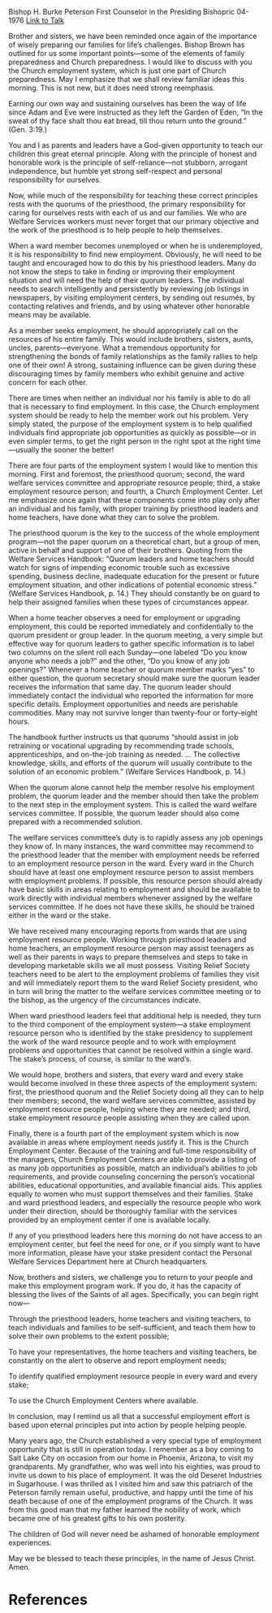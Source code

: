 Bishop H. Burke Peterson
First Counselor in the Presiding Bishopric
04-1976
[Link to Talk](https://www.churchofjesuschrist.org/study/general-conference/1976/04/the-church-employment-system?lang=eng)

Brother and sisters, we have been reminded once again of the importance of wisely preparing our families for life’s challenges. Bishop Brown has outlined for us some important points—some of the elements of family preparedness and Church preparedness. I would like to discuss with you the Church employment system, which is just one part of Church preparedness. May I emphasize that we shall review familiar ideas this morning. This is not new, but it does need strong reemphasis.

Earning our own way and sustaining ourselves has been the way of life since Adam and Eve were instructed as they left the Garden of Eden, “In the sweat of thy face shalt thou eat bread, till thou return unto the ground.” (Gen. 3:19.)

You and I as parents and leaders have a God-given opportunity to teach our children this great eternal principle. Along with the principle of honest and honorable work is the principle of self-reliance—not stubborn, arrogant independence, but humble yet strong self-respect and personal responsibility for ourselves.

Now, while much of the responsibility for teaching these correct principles rests with the quorums of the priesthood, the primary responsibility for caring for ourselves rests with each of us and our families. We who are Welfare Services workers must never forget that our primary objective and the work of the priesthood is to help people to help themselves.

When a ward member becomes unemployed or when he is underemployed, it is his responsibility to find new employment. Obviously, he will need to be taught and encouraged how to do this by his priesthood leaders. Many do not know the steps to take in finding or improving their employment situation and will need the help of their quorum leaders. The individual needs to search intelligently and persistently by reviewing job listings in newspapers, by visiting employment centers, by sending out resumés, by contacting relatives and friends, and by using whatever other honorable means may be available.

As a member seeks employment, he should appropriately call on the resources of his entire family. This would include brothers, sisters, aunts, uncles, parents—everyone. What a tremendous opportunity for strengthening the bonds of family relationships as the family rallies to help one of their own! A strong, sustaining influence can be given during these discouraging times by family members who exhibit genuine and active concern for each other.

There are times when neither an individual nor his family is able to do all that is necessary to find employment. In this case, the Church employment system should be ready to help the member work out his problem. Very simply stated, the purpose of the employment system is to help qualified individuals find appropriate job opportunities as quickly as possible—or in even simpler terms, to get the right person in the right spot at the right time—usually the sooner the better!

There are four parts of the employment system I would like to mention this morning. First and foremost, the priesthood quorum; second, the ward welfare services committee and appropriate resource people; third, a stake employment resource person; and fourth, a Church Employment Center. Let me emphasize once again that these components come into play only after an individual and his family, with proper training by priesthood leaders and home teachers, have done what they can to solve the problem.

The priesthood quorum is the key to the success of the whole employment program—not the paper quorum on a theoretical chart, but a group of men, active in behalf and support of one of their brothers. Quoting from the Welfare Services Handbook: “Quorum leaders and home teachers should watch for signs of impending economic trouble such as excessive spending, business decline, inadequate education for the present or future employment situation, and other indications of potential economic stress.” (Welfare Services Handbook, p. 14.) They should constantly be on guard to help their assigned families when these types of circumstances appear.

When a home teacher observes a need for employment or upgrading employment, this could be reported immediately and confidentially to the quorum president or group leader. In the quorum meeting, a very simple but effective way for quorum leaders to gather specific information is to label two columns on the silent roll each Sunday—one labeled “Do you know anyone who needs a job?” and the other, “Do you know of any job openings?” Whenever a home teacher or quorum member marks “yes” to either question, the quorum secretary should make sure the quorum leader receives the information that same day. The quorum leader should immediately contact the individual who reported the information for more specific details. Employment opportunities and needs are perishable commodities. Many may not survive longer than twenty-four or forty-eight hours.

The handbook further instructs us that quorums “should assist in job retraining or vocational upgrading by recommending trade schools, apprenticeships, and on-the-job training as needed. … The collective knowledge, skills, and efforts of the quorum will usually contribute to the solution of an economic problem.” (Welfare Services Handbook, p. 14.)

When the quorum alone cannot help the member resolve his employment problem, the quorum leader and the member should then take the problem to the next step in the employment system. This is called the ward welfare services committee. If possible, the quorum leader should also come prepared with a recommended solution.

The welfare services committee’s duty is to rapidly assess any job openings they know of. In many instances, the ward committee may recommend to the priesthood leader that the member with employment needs be referred to an employment resource person in the ward. Every ward in the Church should have at least one employment resource person to assist members with employment problems. If possible, this resource person should already have basic skills in areas relating to employment and should be available to work directly with individual members whenever assigned by the welfare services committee. If he does not have these skills, he should be trained either in the ward or the stake.

We have received many encouraging reports from wards that are using employment resource people. Working through priesthood leaders and home teachers, an employment resource person may assist teenagers as well as their parents in ways to prepare themselves and steps to take in developing marketable skills we all must possess. Visiting Relief Society teachers need to be alert to the employment problems of families they visit and will immediately report them to the ward Relief Society president, who in turn will bring the matter to the welfare services committee meeting or to the bishop, as the urgency of the circumstances indicate.

When ward priesthood leaders feel that additional help is needed, they turn to the third component of the employment system—a stake employment resource person who is identified by the stake presidency to supplement the work of the ward resource people and to work with employment problems and opportunities that cannot be resolved within a single ward. The stake’s process, of course, is similar to the ward’s.

We would hope, brothers and sisters, that every ward and every stake would become involved in these three aspects of the employment system: first, the priesthood quorum and the Relief Society doing all they can to help their members; second, the ward welfare services committee, assisted by employment resource people, helping where they are needed; and third, stake employment resource people assisting when they are called upon.

Finally, there is a fourth part of the employment system which is now available in areas where employment needs justify it. This is the Church Employment Center. Because of the training and full-time responsibility of the managers, Church Employment Centers are able to provide a listing of as many job opportunities as possible, match an individual’s abilities to job requirements, and provide counseling concerning the person’s vocational abilities, educational opportunities, and available financial aids. This applies equally to women who must support themselves and their families. Stake and ward priesthood leaders, and especially the resource people who work under their direction, should be thoroughly familiar with the services provided by an employment center if one is available locally.

If any of you priesthood leaders here this morning do not have access to an employment center, but feel the need for one, or if you simply want to have more information, please have your stake president contact the Personal Welfare Services Department here at Church headquarters.

Now, brothers and sisters, we challenge you to return to your people and make this employment program work. If you do, it has the capacity of blessing the lives of the Saints of all ages. Specifically, you can begin right now—





Through the priesthood leaders, home teachers and visiting teachers, to teach individuals and families to be self-sufficient, and teach them how to solve their own problems to the extent possible;





To have your representatives, the home teachers and visiting teachers, be constantly on the alert to observe and report employment needs;





To identify qualified employment resource people in every ward and every stake;





To use the Church Employment Centers where available.





In conclusion, may I remind us all that a successful employment effort is based upon eternal principles put into action by people helping people.

Many years ago, the Church established a very special type of employment opportunity that is still in operation today. I remember as a boy coming to Salt Lake City on occasion from our home in Phoenix, Arizona, to visit my grandparents. My grandfather, who was well into his eighties, was proud to invite us down to his place of employment. It was the old Deseret Industries in Sugarhouse. I was thrilled as I visited him and saw this patriarch of the Peterson family remain useful, productive, and happy until the time of his death because of one of the employment programs of the Church. It was from this good man that my father learned the nobility of work, which became one of his greatest gifts to his own posterity.

The children of God will never need be ashamed of honorable employment experiences.

May we be blessed to teach these principles, in the name of Jesus Christ. Amen.

# References
